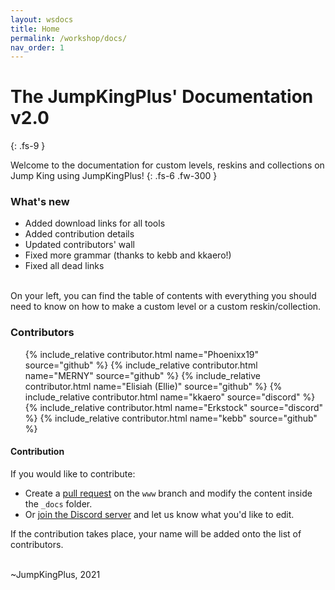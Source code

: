 ```yaml
---
layout: wsdocs
title: Home
permalink: /workshop/docs/
nav_order: 1
---
```


# The JumpKingPlus' Documentation **v2.0**
{: .fs-9 }

Welcome to the documentation for custom levels, reskins and collections on Jump King using JumpKingPlus!
{: .fs-6 .fw-300 }

### What's new
- Added download links for all tools
- Added contribution details
- Updated contributors' wall
- Fixed more grammar (thanks to kebb and kkaero!)
- Fixed all dead links

<br>On your left, you can find the table of contents with everything you should need to know on how to make a custom level or a custom reskin/collection. <!-- <a class="ws-button" href="https://raw.githubusercontent.com/Phoenixx19/JumpKingPlus/www/workshop/files/documentation.pdf" title="Saves as a .pdf file"><ion-icon name="cloud-download"></ion-icon> Save documentation</a> (Not recommended, not updated since May 10 2021) -->

### Contributors

<ul class="contributors">
    {% include_relative contributor.html name="Phoenixx19" source="github" %}
    {% include_relative contributor.html name="MERNY" source="github" %}
    {% include_relative contributor.html name="Elisiah (Ellie)" source="github" %}
    {% include_relative contributor.html name="kkaero" source="discord" %}
    {% include_relative contributor.html name="Erkstock" source="discord" %}
    {% include_relative contributor.html name="kebb" source="github" %}
</ul>

#### Contribution

If you would like to contribute:
- Create a [pull request](https://github.com/Phoenixx19/JumpKingPlus/pulls) on the `www` branch and modify the content inside the `_docs` folder.
- Or [join the Discord server](https://discord.gg/dUk9FPDNVq) and let us know what you'd like to edit.

If the contribution takes place, your name will be added onto the list of contributors.

<br>
~JumpKingPlus, 2021

